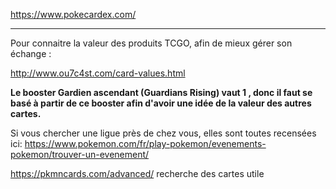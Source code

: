 https://www.pokecardex.com/


----------------------------------------------------------------------

Pour connaitre la valeur des produits TCGO, afin de mieux gérer son échange :

http://www.ou7c4st.com/card-values.html

**Le booster Gardien ascendant (​Guardians Rising) vaut 1 , donc il faut se basé à partir de ce booster afin d'avoir une idée de  la valeur des autres cartes.**



Si vous chercher une ligue près de chez vous, elles sont toutes recensées ici: https://www.pokemon.com/fr/play-pokemon/evenements-pokemon/trouver-un-evenement/


https://pkmncards.com/advanced/
recherche des cartes utile